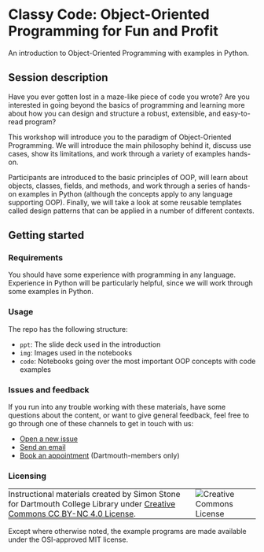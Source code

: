 # Classy Code: Object-Oriented Programming for Fun and Profit

An introduction to Object-Oriented Programming with examples in Python.

## Session description
Have you ever gotten lost in a maze-like piece of code you wrote? Are you interested in going beyond the basics of programming and learning more about how you can design and structure a robust, extensible, and easy-to-read program?

This workshop will introduce you to the paradigm of Object-Oriented Programming. We will introduce the main philosophy behind it, discuss use cases, show its limitations, and work through a variety of examples hands-on.

Participants are introduced to the basic principles of OOP, will learn about objects, classes, fields, and methods, and work through a series of hands-on examples in Python (although the concepts apply to any language supporting OOP). Finally, we will take a look at some reusable templates called design patterns that can be applied in a number of different contexts.

## Getting started

### Requirements
You should have some experience with programming in any language. Experience in Python will be particularly helpful, since we will work through some examples in Python.

### Usage
The repo has the following structure:
- `ppt`: The slide deck used in the introduction
- `img`: Images used in the notebooks
- `code`: Notebooks going over the most important OOP concepts with code examples

### Issues and feedback
If you run into any trouble working with these materials, have some questions about the content, or want to give general feedback, feel free to go through one of these channels to get in touch with us:
- [Open a new issue](https://git.dartmouth.edu/lib-digital-strategies/RDS/workshops/infrastructure/classy-code/-/issues)
- [Send an email](mailto:simon.stone@dartmouth.edu)
- [Book an appointment](https://dartgo.org/meetwithsimon) (Dartmouth-members only)


### Licensing
<table>
<tbody>
  <tr>
    <td style="padding:0px;border-width:0px;vertical-align:center">
    Instructional materials created by Simon Stone for Dartmouth College Library under <a href="https://creativecommons.org/licenses/by/4.0/">Creative Commons CC BY-NC 4.0 License</a>.
    </td>
    <td style="padding:0 0 0 1em;border-width:0px;vertical-align:center"><img alt="Creative Commons License" src="https://i.creativecommons.org/l/by/4.0/88x31.png"/></td>
  </tr>
</tbody>
</table>

Except where otherwise noted, the example programs are made available under the OSI-approved MIT license.